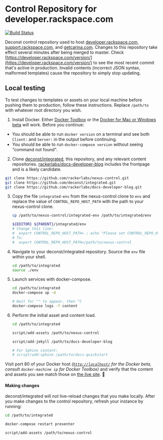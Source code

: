 # Control Repository for developer.rackspace.com

[![Build Status](https://build.developer.rackspace.com/rackerlabs/nexus-control/badge?branch=master)](https://build.developer.rackspace.com/rackerlabs/nexus-control/)

Deconst control repository used to host [developer.rackspace.com](https://developer.rackspace.com/), [support.rackspace.com](https://support.rackspace.com/), and [getcarina.com](https://getcarina.com). Changes to this repository take effect several minutes after being merged to master. Check [https://developer.rackspace.com/version/](https://developer.rackspace.com/version/) to see the most recent commit that's active in production. Invalid contents (incorrect JSON syntax, malformed templates) cause the repository to simply stop updating.

## Local testing

To test changes to templates or assets on your local machine before pushing them to production, follow these instructions. Replace `/path/to` with whatever root directory you wish.

1. Install Docker. Either [Docker Toolbox](https://docs.docker.com/engine/installation/mac/) or the [Docker for Mac or Windows beta](https://beta.docker.com/docs/) will work. Before you continue:

 * You should be able to run `docker version` on a terminal and see both `Client:` and `Server:` in the output before continuing.
 * You should be able to run `docker-compose version` without seeing "command not found".

2. Clone [deconst/integrated](https://github.com/deconst/integrated), this repository, and any relevant content repositories. [rackerlabs/docs-developer-blog](https://github.com/rackerlabs/docs-developer-blog) includes the frontpage and is a likely candidate.

  ```bash
  git clone https://github.com/rackerlabs/nexus-control.git
  git clone https://github.com/deconst/integrated.git
  git clone https://github.com/rackerlabs/docs-developer-blog.git
  ```

3. Copy the file `integrated-env` from the nexus-control clone to `env` and replace the value of `CONTROL_REPO_HOST_PATH` with the path to your nexus-control clone.

    ```bash
    cp /path/to/nexus-control/integrated-env /path/to/integrated/env

    ${EDITOR} ${PARENT}/integrated/env
    # Change this line:
    #  export CONTROL_REPO_HOST_PATH= ; echo "Please set CONTROL_REPO_HOST_PATH in ${BASH_SOURCE[@]}" && return 1
    # To:
    #  export CONTROL_REPO_HOST_PATH=/path/to/nexus-control
    ```

4. Navigate to your deconst/integrated repository. Source the `env` file within your shell.

    ```bash
    cd /path/to/integrated
    source ./env
    ```

5. Launch services with docker-compose.

    ```bash
    cd /path/to/integrated
    docker-compose up -d

    # Wait for "" to appear, then ^C
    docker-compose logs -f content
    ```

6. Perform the initial asset and content load.

    ```bash
    cd /path/to/integrated

    script/add-assets /path/to/nexus-control

    script/add-jekyll /path/to/docs-developer-blog

    # For Sphinx content:
    # script/add-sphinx /path/to/docs-quickstart
    ```

Visit port 80 of your Docker host *([`http://localhost/`](http://localhost/) for the Docker beta, consult `docker-machine ip` for Docker Toolbox)* and verify that the content and assets you see match those on [the live site](https://developer.rackspace.com/). :tada:

#### Making changes

deconst/integrated will *not* live-reload changes that you make locally. After you make changes to the control repository, refresh your instance by running:

```bash
cd /path/to/integrated

docker-compose restart presenter

script/add-assets /path/to/nexus-control
```
